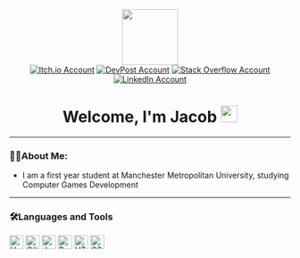 <!-- gif saying 'Lets Code' -->
<div id="header" align="center">
  <img src="https://media.giphy.com/media/hqU2KkjW5bE2v2Z7Q2/giphy.gif" width="100"/>
</div>

<!-- Social Media logos/badges -->
<div id="badges" align="center">
  <a href="https://yayacob.itch.io/"><img src="https://img.shields.io/badge/Itch.io-black?logo=Itch.io&logoColor=red&style=for-the-badge" alt="Itch.io Account"/></a>
  <a href="https://devpost.com/JSD54321?ref_content=user-portfolio&ref_feature=portfolio&ref_medium=global-nav"><img src="https://img.shields.io/badge/DevPost-black?logo=devpost&logoColor=0A6ABB&style=for-the-badge" alt="DevPost Account"/></a>
  <a href="https://stackoverflow.com/users/14779668/jacob"><img src="https://img.shields.io/badge/Stack%20Overflow-black?logo=stackoverflow&logoColor=orange&style=for-the-badge" alt="Stack Overflow Account"/></a>
  <a href="https://www.linkedin.com/learning/me/in-progress"><img src="https://img.shields.io/badge/LinkedIn-black?logo=linkedin&logoColor=blue&style=for-the-badge" alt="LinkedIn Account"/></a>
</div>

<!-- Profile view counter and Welcome message -->
<div id="welcomeHeader" align="center">
  <img src="https://komarev.com/ghpvc/?username=Jacob-Daniels&style=flat-square&color=096716" alt=""/>
  <h1>
    Welcome, I'm Jacob
    <img src="https://media.giphy.com/media/eNotYhz6gsoNBUzsUa/giphy.gif" width="30px"/>
  </h1>
</div>

<!-- About me section -->
---
### 👨‍💻About Me:
- I am a first year student at Manchester Metropolitan University, studying Computer Games Development

<!-- Programming Languages & Skills -->
---
### 🛠️Languages and Tools
<div>
  <img src="https://img.shields.io/badge/Unity-black?logo=unity&logoColor=white&style=flat" alt="Unity" height="25"/>
    <img src="https://img.shields.io/static/v1?logo=csharp&message=C%23&labelColor=black&color=black&logoColor=white&label=%20&style=flat" alt="C#" height="25"/>
  <img src="https://img.shields.io/static/v1?logo=java&message=Java&labelColor=black&color=black&logoColor=white&label=%20&style=flat" alt="Java" height="25"/>
  <img src="https://img.shields.io/static/v1?logo=python&message=Python&labelColor=black&color=black&logoColor=white&label=%20&style=flat" alt="Python" height="25"/>
  <img src="https://img.shields.io/static/v1?logo=HTML5&message=HTML&labelColor=black&color=black&logoColor=white&label=%20&style=flat" alt="HTML" height="25"/>
  <img src="https://img.shields.io/static/v1?logo=css3&message=CSS&labelColor=black&color=black&logoColor=white&label=%20&style=flat" alt="CSS" height="25"/>
</div>

